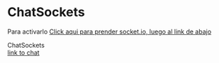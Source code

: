 ChatSockets
===========


Para activarlo
[Click aqui para prender socket.io, luego al link de abajo](http://mychatsockets.ap01.aws.af.cm/)

ChatSockets  
[link to chat](http://chatsockets.ap01.aws.af.cm/)

